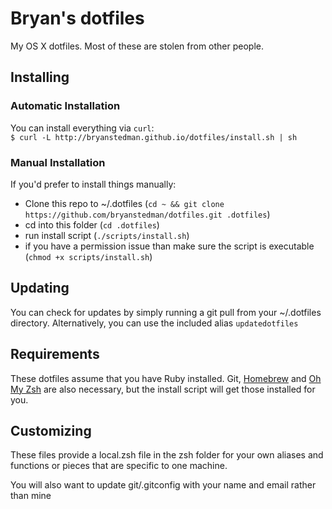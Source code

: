 Bryan's dotfiles
========

My OS X dotfiles. Most of these are stolen from other people.

## Installing

### Automatic Installation
You can install everything via `curl`:  
`$ curl -L http://bryanstedman.github.io/dotfiles/install.sh | sh`

### Manual Installation
If you'd prefer to install things manually:
* Clone this repo to ~/.dotfiles (`cd ~ && git clone https://github.com/bryanstedman/dotfiles.git .dotfiles`)  
* cd into this folder (`cd .dotfiles`)  
* run install script (`./scripts/install.sh`)  
* if you have a permission issue than make sure the script is executable (`chmod +x scripts/install.sh`)

## Updating
You can check for updates by simply running a git pull from your ~/.dotfiles directory. Alternatively, you can use the included alias `updatedotfiles`

## Requirements
These dotfiles assume that you have Ruby installed.
Git, [Homebrew](http://brew.sh/) and [Oh My Zsh](https://github.com/robbyrussell/oh-my-zsh) are also necessary, but the install script will get those installed for you.

## Customizing
These files provide a local.zsh file in the zsh folder for your own aliases and functions or pieces that are specific to one machine.  

You will also want to update git/.gitconfig with your name and email rather than mine
